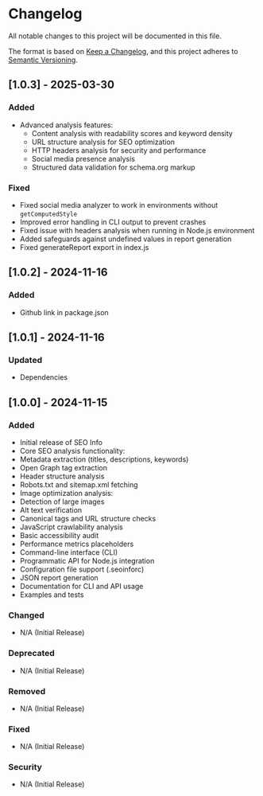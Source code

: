 # Changelog

All notable changes to this project will be documented in this file.

The format is based on [Keep a Changelog](https://keepachangelog.com/en/1.0.0/),
and this project adheres to [Semantic Versioning](https://semver.org/spec/v2.0.0.html).

## [1.0.3] - 2025-03-30

### Added
- Advanced analysis features:
  - Content analysis with readability scores and keyword density
  - URL structure analysis for SEO optimization
  - HTTP headers analysis for security and performance
  - Social media presence analysis
  - Structured data validation for schema.org markup

### Fixed
- Fixed social media analyzer to work in environments without `getComputedStyle`
- Improved error handling in CLI output to prevent crashes
- Fixed issue with headers analysis when running in Node.js environment
- Added safeguards against undefined values in report generation
- Fixed generateReport export in index.js

## [1.0.2] - 2024-11-16

### Added

- Github link in package.json

## [1.0.1] - 2024-11-16

### Updated

- Dependencies

## [1.0.0] - 2024-11-15

### Added
- Initial release of SEO Info
- Core SEO analysis functionality:
- Metadata extraction (titles, descriptions, keywords)
- Open Graph tag extraction
- Header structure analysis
- Robots.txt and sitemap.xml fetching
- Image optimization analysis:
- Detection of large images
- Alt text verification
- Canonical tags and URL structure checks
- JavaScript crawlability analysis
- Basic accessibility audit
- Performance metrics placeholders
- Command-line interface (CLI)
- Programmatic API for Node.js integration
- Configuration file support (.seoinforc)
- JSON report generation
- Documentation for CLI and API usage
- Examples and tests

### Changed
- N/A (Initial Release)

### Deprecated
- N/A (Initial Release)

### Removed
- N/A (Initial Release)

### Fixed
- N/A (Initial Release)

### Security
- N/A (Initial Release)